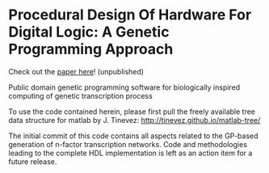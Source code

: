 # Procedural Design Of Hardware For Digital Logic: A Genetic Programming Approach

Check out the [paper here](https://www.dropbox.com/sh/z1oy6qz0x6cswwt/AAAg_GueA9ir5yrI-CX_01h5a?dl=0)! (unpublished)

Public domain genetic programming software for biologically inspired computing of genetic transcription process

To use the code contained herein, please first pull the freely available tree data structure for matlab by J. Tinevez:
http://tinevez.github.io/matlab-tree/

The initial commit of this code contains all aspects related to the GP-based generation of n-factor transcription networks. Code and methodologies leading to the complete HDL implementation is left as an action item for a future release.
